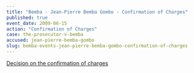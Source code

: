 ```yaml
---
title: "Bemba - Jean-Pierre Bemba Gombo - Confirmation of Charges"
published: true
event_date: 2009-06-15
action: "Confirmation of Charges"
case: the-prosecutor-v-bemba
accused: jean-pierre-bemba-gombo
slug: bemba-events-jean-pierre-bemba-gombo-confirmation-of-charges
---
```


[Decision on the confirmation of charges](http://www.icc-cpi.int/iccdocs/doc/doc699541.pdf)

